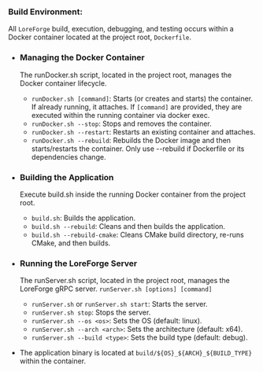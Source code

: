 ### **Build Environment:** 
All `LoreForge` build, execution, debugging, and testing occurs within a Docker container located at the project root, `Dockerfile`.

  * ### Managing the Docker Container
    The runDocker.sh script, located in the project root, manages the Docker container lifecycle.

    * `runDocker.sh [command]`: Starts (or creates and starts) the container. If already running, it attaches. If `[command]` are provided, they are executed within the running container via docker exec.
    * `runDocker.sh --stop`: Stops and removes the container.
    * `runDocker.sh --restart`: Restarts an existing container and attaches.
    * `runDocker.sh --rebuild`: Rebuilds the Docker image and then starts/restarts the container. Only use --rebuild if Dockerfile or its dependencies change.
  * ### Building the Application
    Execute build.sh inside the running Docker container from the project root.
    * `build.sh`: Builds the application.
    * `build.sh --rebuild`: Cleans and then builds the application.
    * `build.sh --rebuild-cmake`: Cleans CMake build directory, re-runs CMake, and then builds.
  * ### Running the LoreForge Server
    The runServer.sh script, located in the project root, manages the LoreForge gRPC server. `runServer.sh [options] [command]`
    * `runServer.sh` or `runServer.sh start`: Starts the server.
    * `runServer.sh stop`: Stops the server.
    * `runServer.sh --os <os>`: Sets the OS (default: linux).
    * `runServer.sh --arch <arch>`: Sets the architecture (default: x64).
    * `runServer.sh --build <type>`: Sets the build type (default: debug).
  * The application binary is located at `build/${OS}_${ARCH}_${BUILD_TYPE}` within the container.
  